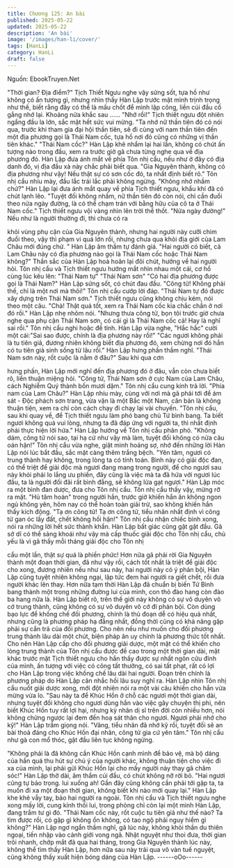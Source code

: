 ```yaml
---
title: Chương 125: An bài
published: 2025-05-22
updated: 2025-05-22
description: 'An bài'
image: '/images/han-li/cover/'
tags: [HanLi]
category: HanLi
draft: false
---
```


Nguồn: EbookTruyen.Net

"Thời gian? Địa điểm?" Tịch Thiết Ngưu nghe vậy sửng sốt, tựa
hồ như không có ấn tượng gì, nhưng nhìn thấy Hàn Lập trước
mặt mình trịnh trọng như thế, biết rằng đây có thể là mấu chốt để
mình lập công, liền cúi đầu cố gắng nhớ lại.
Khoảng nửa khắc sau ……
"Nhớ rồi!" Tịch thiết ngưu đột nhiên ngẩng đầu la lớn, sắc mặt hết
sức vui mừng.
"Ta nhớ nữ thần tiên đó có nói qua, trước khi tham gia đại hội thần
tiên, sẽ đi cùng với nam thần tiên đến một địa phương gọi là Thái
Nam cốc, tựa hồ nơi đó cũng có những vị thần tiên khác."
"Thái Nam cốc?" Hàn Lập khẽ nhẩm lại hai lần, không có chút ấn
tượng nào trong đầu, xem ra trước giờ gã chưa từng nghe qua về
địa phương đó.
Hàn Lập đưa ánh mắt về phía Tôn nhị cẩu, nếu như ở đây có địa
danh đó, vị địa đầu xà này chắc phải biết qua.
"Gia Nguyên thành, không có địa phương như vậy! Nếu thật sự có
sơn cốc đó, ta nhất định biết rõ." Tôn nhị cẩu nhíu mày, đầu lắc
trái lắc phải không ngừng.
"Không nhớ nhầm chứ?" Hàn Lập lại đưa ánh mắt quay về phía
Tịch thiết ngưu, khẩu khí đã có chút lạnh lẽo.
"Tuyệt đối không nhầm, nữ thần tiên đó còn nói, chỉ cần đuổi theo
nửa ngày đường, là có thể chạm trán với bằng hữu của cô ta ở
Thái Nam cốc." Tịch thiết ngưu vội vàng nhìn lên trời thề thốt.
"Nửa ngày đường!" Nếu như là người thường đi, thì chưa có ra

khỏi vùng phụ cận của Gia Nguyên thành, nhưng hai người này
cưỡi chim đuổi theo, vậy thì phạm vi quá lớn rồi, nhưng chưa qua
khỏi địa giới của Lam Châu mới đúng chứ. " Hàn Lập âm thầm tự
đánh giá.
"Hai người có biết, cả Lam Châu này có địa phương nào gọi là
Thái Nam cốc hoặc Thái Nam không?" Thần sắc của Hàn Lập
hoà hoãn lại đôi chút, hướng về hai người hỏi.
Tôn nhị cẩu và Tịch thiết ngưu hướng mắt nhìn nhau một cái, cơ
hồ cùng lúc kêu lên:
"Thái Nam tự"
"Thái Nam sơn"
"Có hai địa phương được gọi là Thái Nam?" Hàn Lập sửng sốt, có
chút đau đầu.
"Công tử! Không phải thế, chỉ là một nơi mà thôi!" Tôn nhị cẩu
cướp lời đáp.
"Thái Nam tự đó được xây dựng trên Thái Nam sơn." Tịch thiết
ngưu cũng không chịu kém, nói theo một câu.
"Chà! Thật quá tốt, xem ra Thái Nam cốc kia chắc chắn ở nơi đó
rồi." Hàn Lập nhẹ nhõm nói.
"Nhưng thưa công tử, bọn tôi trước giờ chưa nghe qua phụ cận
Thái Nam sơn, có cái gì là Thái Nam cốc cả! Hay là nghĩ sai rồi."
Tôn nhị cẩu nghi hoặc đề tỉnh.
Hàn Lập vừa nghe, "Hắc hắc" cười một cái:"Sai sao được, chính
là địa phương này rồi!"
"Các ngươi không phải là tu tiên giả, đương nhiên không biết địa
phương đó, xem chừng nơi đó hẳn có tu tiên giả sinh sống từ lâu
rồi." Hàn Lập hưng phấn thầm nghĩ.
"Thái Nam sơn này, rốt cuộc là nằm ở đâu?" Sau khi qua cơn

hưng phấn, Hàn Lập mới nghĩ đến địa phương đó ở đâu, vẫn còn
chưa biết rõ, liền thuận miệng hỏi.
"Công tử, Thái Nam sơn ở cực Nam của Lam Châu, cách Nghiễm
Quý thành bốn mươi dặm." Tôn nhị cẩu cung kính trả lời.
"Phía nam của Lam Châu?" Hàn Lập nhíu mày, cùng với nơi mà
gã phải tới để ám sát - Độc phách sơn trang, vừa vặn là một Bắc
một Nam, căn bản là không thuận tiện, xem ra chỉ còn cách chạy
đi chạy lại vài chuyến.
"Tôn nhị cẩu, sau khi quay về, để Tịch thiết ngưu làm phó bang
chủ Tứ bình bang. Ta biết ngươi không quá vui lòng, nhưng ta đã
đáp ứng với người ta, thì nhất định phải thực hiện lời hứa." Hàn
Lập hướng về Tôn nhị cẩu phân phó.
"Không dám, công tử nói sao, tại hạ cứ như vậy mà làm, tuyệt đối
không có nửa câu oán hận!" Tôn nhị cẩu vừa nghe, giật mình
hoảng sợ, nhớ đến những lời Hàn Lập nói lúc bắt đầu, sắc mặt
càng thêm trắng bệch.
"Yên tâm, ngươi có trung thành hay không, trong lòng ta có tính
toán. Bình này có giải độc đan, có thể triệt để giải độc mà ngươi
đang mang trong người, để cho ngươi sau này khỏi phải lo lắng
ưu phiền, đây cũng là việc mà ta đã hứa với ngươi lúc đầu, ta là
người đối đãi rất bình đẳng, sẽ không lừa gạt ngươi." Hàn Lập
móc ra một bình đan dược, đưa cho Tôn nhị cẩu.
Tôn nhị cẩu thấy vậy, mừng rỡ ra mặt. "Hủ tâm hoàn" trong người
hắn, trước giờ khiến hắn ăn không ngon ngủ không yên, hôm nay
có thể hoàn toàn giải trừ, sao không khiến hắn thấy kích động.
"Tạ ơn công tử! Tạ ơn công tử, tiểu nhân nhất định vì công tử gan
óc lầy đất, chết không hối hận!" Tôn nhị cẩu nhận chiếc bình
xong, nói ra những lời hết sức thành khẩn.
Hàn Lập bất giác cũng gật gật đầu.
Gã sở dĩ có thể sảng khoái như vậy mà cấp thuốc giải độc cho
Tôn nhị cẩu, chủ yếu là vì gã thấy mỗi tháng giải độc cho Tôn nhị

cẩu một lần, thật sự quá là phiền phức! Hơn nữa gã phải rời Gia
Nguyên thành một đoạn thời gian, đã như vậy rồi, cách tốt nhất là
triệt để giải độc cho xong, đương nhiên nếu như sau này, hai
người này có ý phản bội, Hàn Lập cũng tuyệt nhiên không ngại,
lập tức đem hai người ra giết chết, rồi đưa người khác lên thay.
Hơn nữa tạm thời Hàn Lập đã chuẩn bị biến Tứ Bình bang thành
một trong những đường lui của mình, con thỏ đào hang còn đào
ba hang nữa là.
Hàn Lập biết rõ, trên thế giới này không có sự vô duyên vô cớ
trung thành, cũng không có sự vô duyên vô cớ đi phản bội. Còn
dùng bạo lực để khống chế đối phương, chính là thủ đoạn dễ có
hiệu quả nhất, nhưng cũng là phương pháp hạ đẳng nhất, đồng
thời cũng có khả năng gặp phải sự cắn trả của đối phương. Cho
nên nếu như muốn cho đối phương trung thành lâu dài một chút,
biện pháp ân uy chính là phương thức tốt nhất.
Cho nên Hàn Lập cấp cho đối phương giải dược, một mặt có thể
khiến cho lòng trung thành của Tôn nhị cẩu được đề cao trong
một thời gian dài, mặt khác trước mặt Tịch thiết ngưu cho hắn
thấy được sự nhất ngôn cửu đỉnh của mình, ấn tượng với việc có
công tất thưởng, có sai tất phạt, rất có lợi cho Hàn Lập trong việc
khống chế lâu dài hai người.
Đoạn trên chính là phương pháp do Hàn Lập cân nhắc hồi lâu suy
nghĩ ra.
Hàn Lập nhìn Tôn nhị cẩu nuốt giải dược xong, mới đột nhiên nói
ra một vài câu khiến cho hắn vừa mừng vừa lo.
"Sau này ta để Khúc Hồn ở chỗ các ngươi một thời gian dài,
nhưng tuyệt đối không cho ngươi dùng hắn vào việc gây chuyện
thị phi, nên biết Khúc Hồn tuy rất lợi hại, nhưng kỳ nhân dị sĩ trên
đời còn nhiều hơn, nói không chừng ngược lại đem đến hoạ sát
thân cho ngươi. Ngươi phải nhớ cho kỹ!" Hàn Lập trầm giọng nói.
"Vâng, tiểu nhân đã nhớ kỹ rồi, tuyệt đối sẽ an bài thoả đáng cho
Khúc Hồn đại nhân, công tử gia cứ yên tâm." Tôn nhị cẩu như gà
con mổ thóc, gật đầu liên tục không ngừng.

"Không phải là đã không cần Khúc Hồn cạnh mình để bảo vệ, mà
bộ dáng của hắn quá thu hút sự chú ý của người khác, không
thuận tiện cho việc đi xa của mình, lại phải gửi Khúc Hồn lại cho
mấy người này thay gã chăm sóc!" Hàn Lập thở dài, âm thầm cúi
đầu, có chút không nỡ rời bỏ.
"Hai ngươi cũng tự bảo trọng. lui xuống ah! Gần đây cũng không
cần phải tới gặp ta, ta muốn đi xa một đoạn thời gian, không biết
khi nào mới quay lại." Hàn Lập khe khẽ vẫy tay, bảo hai người ra
ngoài.
Tôn nhị cẩu và Tịch thiết ngưu nghe xong mấy lời, cung kính thối
lui, trong phòng chỉ còn lại một mình Hàn Lập, đang trầm tư gì đó.
"Thái Nam cốc này, rốt cuộc tu tiên giả như thế nào? Ta tìm được
rồi, có gặp gì không ổn không, có tao ngộ phải nguy hiểm gì
không?" Hàn Lập ngơ ngẩn thầm nghĩ, gã lúc này, không khỏi
thần du thiên ngoại, tiến nhập vào cảnh giới vong ngã.
Nhật nguyệt như thoi đưa, thời gian trôi nhanh, chớp mắt đã qua
hai tháng, trong Gia Nguyên thành lúc này, không thể tìm thấy
Hàn Lập, hơn nữa sau này trải qua vô vàn tuế nguyệt, cũng
không thấy xuất hiện bóng dáng của Hàn Lập.
------oOo------
